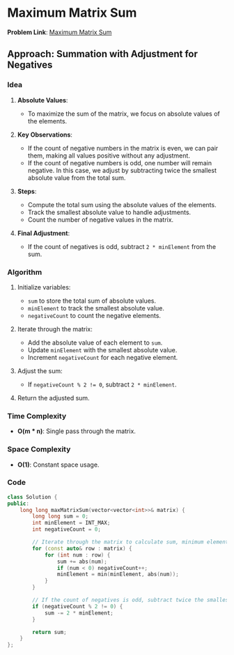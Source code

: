 # Maximum Matrix Sum

**Problem Link**: [Maximum Matrix Sum](https://leetcode.com/problems/maximum-matrix-sum/description/)

## Approach: Summation with Adjustment for Negatives

### Idea

1. **Absolute Values**:

   - To maximize the sum of the matrix, we focus on absolute values of the elements.

2. **Key Observations**:

   - If the count of negative numbers in the matrix is even, we can pair them, making all values positive without any adjustment.
   - If the count of negative numbers is odd, one number will remain negative. In this case, we adjust by subtracting twice the smallest absolute value from the total sum.

3. **Steps**:

   - Compute the total sum using the absolute values of the elements.
   - Track the smallest absolute value to handle adjustments.
   - Count the number of negative values in the matrix.

4. **Final Adjustment**:
   - If the count of negatives is odd, subtract `2 * minElement` from the sum.

### Algorithm

1. Initialize variables:

   - `sum` to store the total sum of absolute values.
   - `minElement` to track the smallest absolute value.
   - `negativeCount` to count the negative elements.

2. Iterate through the matrix:

   - Add the absolute value of each element to `sum`.
   - Update `minElement` with the smallest absolute value.
   - Increment `negativeCount` for each negative element.

3. Adjust the sum:

   - If `negativeCount % 2 != 0`, subtract `2 * minElement`.

4. Return the adjusted sum.

### Time Complexity

- **O(m \* n)**: Single pass through the matrix.

### Space Complexity

- **O(1)**: Constant space usage.

### Code

```cpp
class Solution {
public:
    long long maxMatrixSum(vector<vector<int>>& matrix) {
        long long sum = 0;
        int minElement = INT_MAX;
        int negativeCount = 0;

        // Iterate through the matrix to calculate sum, minimum element, and count negatives
        for (const auto& row : matrix) {
            for (int num : row) {
                sum += abs(num);
                if (num < 0) negativeCount++;
                minElement = min(minElement, abs(num));
            }
        }

        // If the count of negatives is odd, subtract twice the smallest absolute value
        if (negativeCount % 2 != 0) {
            sum -= 2 * minElement;
        }

        return sum;
    }
};
```
